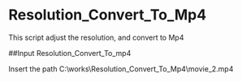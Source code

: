 # Resolution_Convert_To_Mp4
This script adjust the resolution, and convert to Mp4

##Input Resolution_Convert_To_mp4

Insert the path  C:\\works\\Resolution_Convert_To_Mp4\\movie_2.mp4
